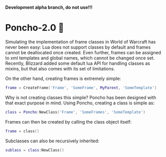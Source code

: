 **Development alpha branch, do not use!!!**

# Poncho-2.0 :running_shirt_with_sash:
Simulating the implementation of frame classes in World of Warcraft has never been easy: Lua does not support classes by default and frames cannot be deallocated once created. Even further, frames can be assigned to xml templates and global names, which cannot be changed once set. Recently, Blizzard added some default lua API for handling classes as mixins, but that also comes with its set of limitations.

On the other hand, creating frames is extremely simple:
````lua
frame = CreateFrame('Frame', 'SomeFrame', MyParent, 'SomeTemplate')
````

Why is not creating classes this simple?
Poncho has been designed with that exact purpose in mind. Using Poncho, creating a class is simple as:

````lua
class = Poncho:NewClass('Frame', 'SomeFrames', 'SomeTemplate')
````

Frames can then be created by calling the class object itself:
````lua
frame = class()
````

Subclasses can also be recursively inherited:
````lua
sublass = class:NewClass()
````

